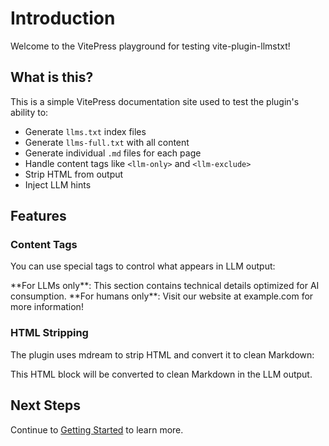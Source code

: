# Introduction

Welcome to the VitePress playground for testing vite-plugin-llmstxt!

## What is this?

This is a simple VitePress documentation site used to test the plugin's ability to:

- Generate `llms.txt` index files
- Generate `llms-full.txt` with all content
- Generate individual `.md` files for each page
- Handle content tags like `<llm-only>` and `<llm-exclude>`
- Strip HTML from output
- Inject LLM hints

## Features

### Content Tags

You can use special tags to control what appears in LLM output:

<llm-only>
**For LLMs only**: This section contains technical details optimized for AI consumption.
</llm-only>

<llm-exclude>
**For humans only**: Visit our website at example.com for more information!
</llm-exclude>

### HTML Stripping

The plugin uses mdream to strip HTML and convert it to clean Markdown:

<div class="custom-block tip">
  <p>This HTML block will be converted to clean Markdown in the LLM output.</p>
</div>

## Next Steps

Continue to [Getting Started](/guide/getting-started) to learn more.
